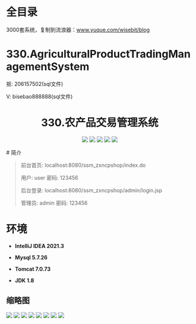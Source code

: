 # 全目录

3000套系统，复制到流浪器：www.yuque.com/wisebit/blog

# 330.AgriculturalProductTradingManagementSystem

<p>抠: 206157502(sql文件)</p>
<p>V: bisebao888888(sql文件)</p>

<p><h1 align="center">330.农产品交易管理系统</h1></p>


<p align="center">
	<img src="https://img.shields.io/badge/jdk-1.8-orange.svg"/>
    <img src="https://img.shields.io/badge/spring-5.x-lightgrey.svg"/>
    <img src="https://img.shields.io/badge/springmvc-3.x-blue.svg"/>
    <img src="https://img.shields.io/badge/mybatis-5.x-yellow.svg"/>
    <img src="https://img.shields.io/badge/jsp-3.x-blue.svg"/>
</p>
# 简介

>前台首页: localhost:8080/ssm_zxncpshop/index.do
>
>用户: user   密码: 123456
>
>后台登录: localhost:8080/ssm_zxncpshop/admin/login.jsp
>
>管理员: admin   密码: 123456


# 环境

- <b>IntelliJ IDEA 2021.3</b>

- <b>Mysql 5.7.26</b>

- <b>Tomcat 7.0.73</b>

- <b>JDK 1.8</b>




## 缩略图

![](https://bitwise.oss-cn-heyuan.aliyuncs.com/2024/9/10/446eff54-eafe-472a-bcd9-fc3c59919ad4.png)
![](https://bitwise.oss-cn-heyuan.aliyuncs.com/2024/9/10/6ae15af2-27da-45f0-b45e-377f4dde5cfc.png)
![](https://bitwise.oss-cn-heyuan.aliyuncs.com/2024/9/10/15299c69-c8d1-4ebc-9a4b-cef7e3eba3b5.png)
![](https://bitwise.oss-cn-heyuan.aliyuncs.com/2024/9/10/d74b4fa3-1c82-4e12-873b-3d2260058c96.png)
![](https://bitwise.oss-cn-heyuan.aliyuncs.com/2024/9/10/5408e0a4-2b76-4d34-8dc7-148c242b8895.png)
![](https://bitwise.oss-cn-heyuan.aliyuncs.com/2024/9/10/133cf9fe-fa3d-4c97-a629-3a2f4e841329.png)
![](https://bitwise.oss-cn-heyuan.aliyuncs.com/2024/9/10/6684ffe8-d6db-4f19-95a7-2129b20404eb.png)
![](https://bitwise.oss-cn-heyuan.aliyuncs.com/2024/9/10/297b0bd9-afef-4c54-bfdf-05eb7805097e.png)





